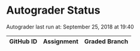 # Autograder Status
Autograder last run at: September 25, 2018 at 19:40

| GitHub ID | Assignment | Graded Branch |
|-----------|------------|---------------|

